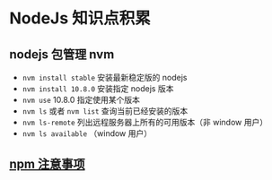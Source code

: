 # NodeJs 知识点积累

## nodejs 包管理 nvm

- `nvm install stable` 安装最新稳定版的 nodejs
- `nvm install 10.8.0` 安装指定 nodejs 版本
- `nvm use` 10.8.0 指定使用某个版本
- `nvm ls` 或者 `nvm list` 查询当前已经安装的版本
- `nvm ls-remote` 列出远程服务器上所有的可用版本（非 window 用户）
- `nvm ls available` （window 用户）

## [npm 注意事项](./npm注意事项.md)
